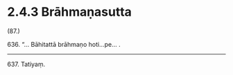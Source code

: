 

# 2.4.3 Brāhmaṇasutta




(87.)

636\. “… Bāhitattā brāhmaṇo hoti…pe… .

---

637\. Tatiyaṃ.





